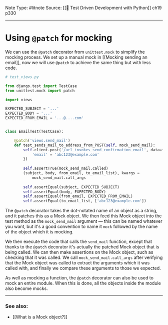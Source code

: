 Note Type: #litnote
Source: [[📖 Test Driven Development with Python]] ch19 p330

---
# Using `@patch` for mocking
We can use the `@patch` decorator from `unittest.mock` to simplify the mocking process. We set up a manual mock in [[Mocking sending an email]], now we will use `@patch` to achieve the same thing but with less code.
```python
# test_views.py

from django.test import TestCase
from unittest.mock import patch

import views

EXPECTED_SUBJECT = '...'
EXPECTED_BODY = '...'
EXPECTED_FROM_EMAIL = '...@....com'


class EmailTest(TestCase):

	@patch('views.send_mail')
	def test_sends_mail_to_address_from_POST(self, mock_send_mail):		
		self.client.post('/url_invokes_send_confirmation_email', data={
			'email' = 'abc123@example.com'
		})
		
		self.assertTrue(mock_send_mail.called)
		(subject, body, from_email, to_email_list), kwargs =
			mock_send_mail.call_args
			
		self.assertEqual(subject, EXPECTED_SUBJECT)
		self.assertEqual(body, EXPECTED_BODY)
		self.assertEqual(from_email, EXPECTED_FROM_EMAIL)
		self.assertEqual(to_email_list, ['abc123@example.com'])
```

The `@patch` decorator takes the dot-notated name of an object as a string, and it patches this as a Mock object. We then feed this Mock object into the test method as the `mock_send_mail` argument — this can be named whatever you want, but it's a good convention to name it `mock` followed by the name of the object which it is mocking.

We then execute the code that calls the `send_mail` function, except that thanks to the `@patch` decorator it's actually the patched Mock object that is being called. We can then make assertions on the Mock object, such as checking that it was called. We call `mock_send_mail.call_args` after verifying that the Mock object was called to extract the arguments which it was called with, and finally we compare these arguments to those we expected.

As well as mocking a function, the `@patch` decorator can also be used to mock an entire module. When this is done, all the objects inside the module also become mocks.

---
### See also:
- [[What is a Mock object?]]